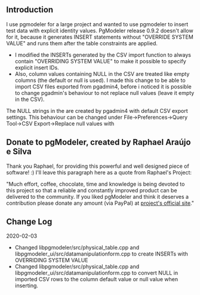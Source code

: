 Introduction
------------

I use pgmodeler for a large project and wanted to use pgmodeler to insert test data with explicit identity values. PgModeler release 0.9.2 doesn't allow for it, because it generates INSERT statements without "OVERRIDE SYSTEM VALUE" and runs them after the table constraints are applied. 

- I modified the INSERTs generated by the CSV import function to always contain "OVERRIDING SYSTEM VALUE" to make it possible to specify explicit insert IDs. 
- Also, column values containing NULL in the CSV are treated like empty columns (the default or null is used). I made this change to be able to import CSV files exported from pgadmin4, before i noticed it is possible to change pgadmin's behaviour to not replace null values (leave it empty in the CSV). 

The NULL strings in the  are created by pgadmin4 with default CSV export settings.
This behaviour can be changed under File->Preferences->Query Tool->CSV Export->Replace null values with

Donate to pgModeler, created by Raphael Araújo e Silva
-------------------------------------------------------
Thank you Raphael, for providing this powerful and well designed piece of software! :) I'll leave this paragraph here as a quote from Raphael's Project:

"Much effort, coffee, chocolate, time and knowledge is being devoted to this project so that a reliable and constantly improved product can be delivered to the community. If you liked pgModeler and think it deserves a contribution please donate any amount (via PayPal) at [project's official site](https://pgmodeler.io)."


Change Log
----------

2020-02-03

- Changed libpgmodeler/src/physical_table.cpp and libpgmodeler_ui/src/datamanipulationform.cpp to
  create INSERTs with OVERRIDING SYSTEM VALUE
- Changed libpgmodeler/src/physical_table.cpp and libpgmodeler_ui/src/datamanipulationform.cpp to convert NULL in imported CSV rows to the column default value or null value when inserting. 
